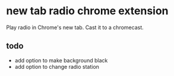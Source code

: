 # new tab radio chrome extension

Play radio in Chrome's new tab. Cast it to a chromecast.

## todo

- add option to make background black
- add option to change radio station
